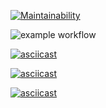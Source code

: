 [![Maintainability](https://api.codeclimate.com/v1/badges/a99a88d28ad37a79dbf6/maintainability)](https://codeclimate.com/github/codeclimate/codeclimate/maintainability)

![example workflow](https://github.com/gammbol/hexlet-lvl1/actions/workflows/linting.yaml/badge.svg)

[![asciicast](https://asciinema.org/a/QDWDimSYkjEJxHnM6b0NJ6gHv.svg)](https://asciinema.org/a/QDWDimSYkjEJxHnM6b0NJ6gHv)

[![asciicast](https://asciinema.org/a/mGjt3nyXvkNbqU87OhefIESWJ.svg)](https://asciinema.org/a/mGjt3nyXvkNbqU87OhefIESWJ)

[![asciicast](https://asciinema.org/a/478645.svg)](https://asciinema.org/a/478645)
